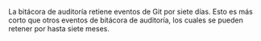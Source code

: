 La bitácora de auditoría retiene eventos de Git por siete días. Esto es más corto que otros eventos de bitácora de auditoría, los cuales se pueden retener por hasta siete meses.
